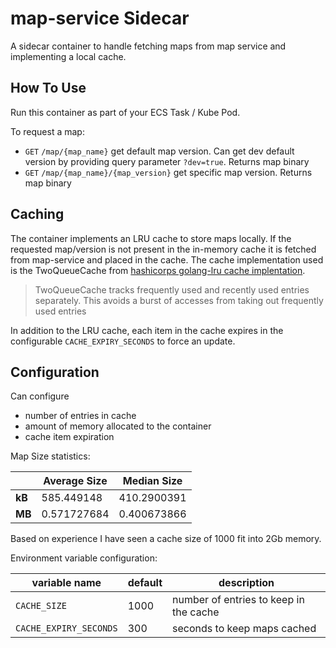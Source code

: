 # map-service Sidecar
A sidecar container to handle fetching maps from map service and implementing a local cache.

## How To Use
Run this container as part of your ECS Task / Kube Pod.

To request a map:
- `GET` `/map/{map_name}` get default map version. Can get dev default version by providing query parameter `?dev=true`. Returns map binary
- `GET` `/map/{map_name}/{map_version}` get specific map version. Returns map binary

## Caching
The container implements an LRU cache to store maps locally. If the requested map/version is not present in the in-memory cache it is fetched from map-service and placed in the cache. The cache implementation used is the TwoQueueCache from [hashicorps golang-lru cache implentation](https://github.com/hashicorp/golang-lru).

>TwoQueueCache tracks frequently used and recently used entries separately. This avoids a burst of accesses from taking out frequently used entries

In addition to the LRU cache, each item in the cache expires in the configurable `CACHE_EXPIRY_SECONDS` to force an update.

## Configuration
Can configure
- number of entries in cache
- amount of memory allocated to the container
- cache item expiration

Map Size statistics:

|    | Average Size | Median Size |
|----|--------------|-------------|
| **kB** | 585.449148   | 410.2900391 |
| **MB** | 0.571727684  | 0.400673866 |

Based on experience I have seen a cache size of 1000 fit into 2Gb memory.

Environment variable configuration:

| variable name | default  | description |
|---------------|----------|-------------|
| `CACHE_SIZE` | 1000 | number of entries to keep in the cache |
| `CACHE_EXPIRY_SECONDS` | 300 | seconds to keep maps cached |
